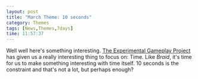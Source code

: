 ```yaml
---
layout: post
title: "March Theme: 10 seconds"
category: Themes
tags: [News,Themes,7days]
time: 11:57:37
---
```

Well well here's something interesting. [The Experimental Gameplay Project](http://experimentalgameplay.com/blog/) has given us a really interesting thing to focus on: Time. Like *Braid*, it's time for us to make something interesting with time itself. 10 seconds is the constraint and that's not a lot, but perhaps enough?

